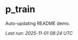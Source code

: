 # p_train

Auto-updating README demo.

<!--START_SECTION:status-->
_Last run: 2025-11-01 08:24 UTC_
<!--END_SECTION:status-->











































































































































































































































































































































































































































































































































































































































































































































































































































































































































































































































































































































































































































































































































































































































































































































































































































































































